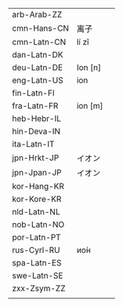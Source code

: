 | | | |
|-|-|-|
| arb-Arab-ZZ |  |  |
| cmn-Hans-CN | 离子 |  |
| cmn-Latn-CN | lí zǐ |  |
| dan-Latn-DK |  |  |
| deu-Latn-DE | Ion [n] |  |
| eng-Latn-US | ion |  |
| fin-Latn-FI |  |  |
| fra-Latn-FR | ion [m] |  |
| heb-Hebr-IL |  |  |
| hin-Deva-IN |  |  |
| ita-Latn-IT |  |  |
| jpn-Hrkt-JP | イオン |  |
| jpn-Jpan-JP | イオン |  |
| kor-Hang-KR |  |  |
| kor-Kore-KR |  |  |
| nld-Latn-NL |  |  |
| nob-Latn-NO |  |  |
| por-Latn-PT |  |  |
| rus-Cyrl-RU | ио́н |  |
| spa-Latn-ES |  |  |
| swe-Latn-SE |  |  |
| zxx-Zsym-ZZ |  |  |
|  |  |  |